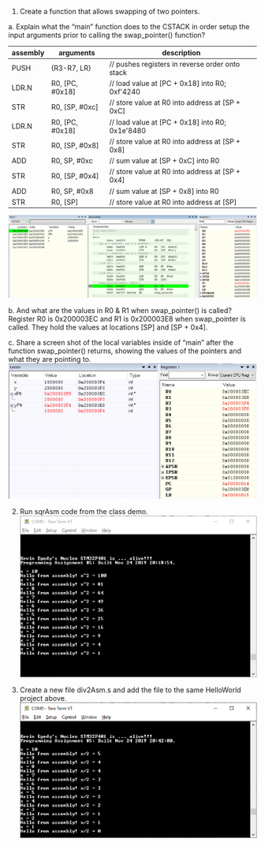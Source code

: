 1. Create a function that allows swapping of two pointers.<br>

a. Explain what the “main” function does to the CSTACK in order setup the input arguments prior to calling the swap_pointer() function?<br>

assembly| arguments       | description                                        
------- | ---------------- | ---------------------------------------------------
PUSH    |  {R3-R7, LR}     | // pushes registers in reverse order onto stack
LDR.N   |  R0, [PC, #0x18] | // load value at [PC + 0x18] into R0; 0xf'4240
STR     |  R0, [SP, #0xc]  | // store value at R0 into address at [SP + 0xC]
LDR.N   |  R0, [PC, #0x18] | // load value at [PC + 0x18] into R0; 0x1e'8480
STR     |  R0, [SP, #0x8]  | // store value at R0 into address at [SP + 0x8]
ADD     |  R0, SP, #0xc    | // sum value at [SP + 0xC] into R0
STR     |  R0, [SP, #0x4]  | // store value at R0 into address at [SP + 0x4]
ADD     |  R0, SP, #0x8    | // sum value at [SP + 0x8] into R0
STR     |  R0, [SP]        | // store value at R0 into address at [SP]

![](images/main_ADD&STR.PNG)

b. And what are the values in R0 & R1 when swap_pointer() is called?<br>
Register R0 is 0x200003EC and R1 is 0x200003E8 when swap_pointer is called.  They hold the values at locations [SP] and [SP + 0x4].

c. Share a screen shot of the local variables inside of “main” after the function swap_pointer() returns, showing the values of the pointers and what they are pointing to.<br>
![](images/swap_return.PNG)

2. Run sqrAsm code from the class demo. <br>
![](images/TeraTerm_sqrAsm.PNG)

3. Create a new file div2Asm.s and add the file to the same HelloWorld project above.  <br>
![](images/TeraTerm_div2Asm.PNG)

